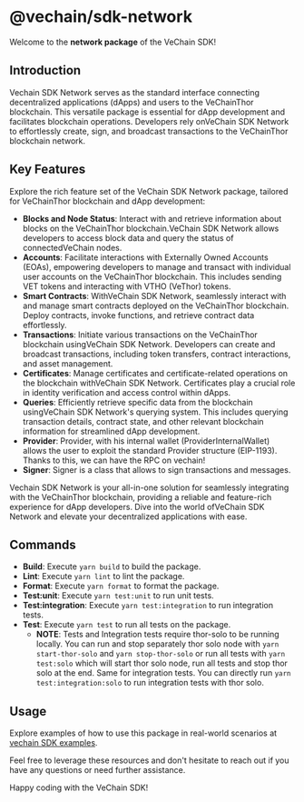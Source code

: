 # @vechain/sdk-network

Welcome to the **network package** of the VeChain SDK!

## Introduction

Vechain SDK Network serves as the standard interface connecting decentralized applications (dApps) and users to the VeChainThor blockchain. This versatile package is essential for dApp development and facilitates blockchain operations. Developers rely onVeChain SDK Network to effortlessly create, sign, and broadcast transactions to the VeChainThor blockchain network.

## Key Features

Explore the rich feature set of the VeChain SDK Network package, tailored for VeChainThor blockchain and dApp development:

- **Blocks and Node Status**: Interact with and retrieve information about blocks on the VeChainThor blockchain.VeChain SDK Network allows developers to access block data and query the status of connectedVeChain nodes.
- **Accounts**: Facilitate interactions with Externally Owned Accounts (EOAs), empowering developers to manage and transact with individual user accounts on the VeChainThor blockchain. This includes sending VET tokens and interacting with VTHO (VeThor) tokens.
- **Smart Contracts**: WithVeChain SDK Network, seamlessly interact with and manage smart contracts deployed on the VeChainThor blockchain. Deploy contracts, invoke functions, and retrieve contract data effortlessly.
- **Transactions**: Initiate various transactions on the VeChainThor blockchain usingVeChain SDK Network. Developers can create and broadcast transactions, including token transfers, contract interactions, and asset management.
- **Certificates**: Manage certificates and certificate-related operations on the blockchain withVeChain SDK Network. Certificates play a crucial role in identity verification and access control within dApps.
- **Queries**: Efficiently retrieve specific data from the blockchain usingVeChain SDK Network's querying system. This includes querying transaction details, contract state, and other relevant blockchain information for streamlined dApp development.
- **Provider**: Provider, with his internal wallet (ProviderInternalWallet) allows the user to exploit the standard Provider structure (EIP-1193). Thanks to this, we can have the RPC on vechain!
- **Signer**: Signer is a class that allows to sign transactions and messages.

Vechain SDK Network is your all-in-one solution for seamlessly integrating with the VeChainThor blockchain, providing a reliable and feature-rich experience for dApp developers. Dive into the world ofVeChain SDK Network and elevate your decentralized applications with ease.

## Commands

- **Build**: Execute `yarn build` to build the package.
- **Lint**: Execute `yarn lint` to lint the package.
- **Format**: Execute `yarn format` to format the package.
- **Test:unit**: Execute `yarn test:unit` to run unit tests.
- **Test:integration**: Execute `yarn test:integration` to run integration tests.
- **Test**: Execute `yarn test` to run all tests on the package.
   - **NOTE**: Tests and Integration tests require thor-solo to be running locally. You can run and stop separately thor solo node with `yarn start-thor-solo` and `yarn stop-thor-solo` or run all tests with `yarn test:solo` which will start thor solo node, run all tests and stop thor solo at the end. Same for integration tests. You can directly run `yarn test:integration:solo` to run integration tests with thor solo.

## Usage

Explore examples of how to use this package in real-world scenarios at [vechain SDK examples](https://github.com/vechain/vechain-sdk/tree/main/docs/examples).

Feel free to leverage these resources and don't hesitate to reach out if you have any questions or need further assistance.

Happy coding with the VeChain SDK!
